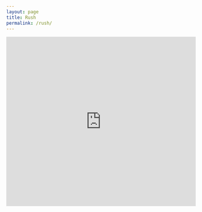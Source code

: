 ```yaml
---
layout: page
title: Rush
permalink: /rush/
---
```


<iframe src="https://www.google.com/calendar/embed?showTitle=0&amp;showNav=0&amp;showPrint=0&amp;showTz=0&amp;mode=AGENDA&amp;height=450&amp;wkst=7&amp;bgcolor=%23FFFFFF&amp;src=4ia69p1c7b8ko266gdncicjq0o%40group.calendar.google.com&amp;color=%232F6309&amp" style=" border-width:0; width: 1px; min-width: 100%; *width:100%; " width="600" height="450" frameborder="0" scrolling="no"></iframe>
